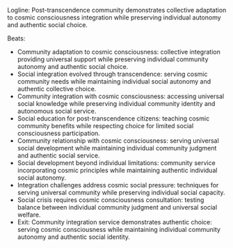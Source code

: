﻿---
series: 3
novella: 4
file: S3N4_CH09
type: chapter
pov: Community Integration
setting: Post-transcendence society - collective adaptation
word_target_min: 1201
word_target_max: 2299
status: outline
---
Logline: Post-transcendence community demonstrates collective adaptation to cosmic consciousness integration while preserving individual autonomy and authentic social choice.

Beats:
- Community adaptation to cosmic consciousness: collective integration providing universal support while preserving individual community autonomy and authentic social choice.
- Social integration evolved through transcendence: serving cosmic community needs while maintaining individual social autonomy and authentic collective choice.
- Community integration with cosmic consciousness: accessing universal social knowledge while preserving individual community identity and autonomous social service.
- Social education for post-transcendence citizens: teaching cosmic community benefits while respecting choice for limited social consciousness participation.
- Community relationship with cosmic consciousness: serving universal social development while maintaining individual community judgment and authentic social service.
- Social development beyond individual limitations: community service incorporating cosmic principles while maintaining authentic individual social autonomy.
- Integration challenges address cosmic social pressure: techniques for serving universal community while preserving individual social capacity.
- Social crisis requires cosmic consciousness consultation: testing balance between individual community judgment and universal social welfare.
- Exit: Community integration service demonstrates authentic choice: serving cosmic consciousness while maintaining individual community autonomy and authentic social identity.
